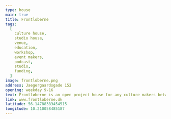 ```yaml
---
type: house
main: true
title: Frontloberne
tags:
  [
    culture house,
    studio house,
    venue,
    education,
    workshop,
    event makers,
    podcast,
    studio,
    funding,
  ]
image: frontloberne.png
address: Jaegergaardsgade 152
opening: weekday 9-16
text: Frontløberne is an open project house for any culture makers between 16-35 years. A place everyone can visit and work, play, draw, write, hold a small meeting or just mingle.
link: www.frontloberne.dk
latitude: 56.14788383454515
longitude: 10.210058485187
---
```

